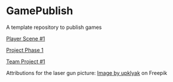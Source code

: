 # GamePublish
A template repository to publish games

[Player Scene #1](https://html-preview.github.io/?url=https://github.com/WCU-CS-CooperLab/demo-games-The-Engma/blob/main/Player%20Scene/index.html)

[Project Phase 1](https://html-preview.github.io/?url=https://github.com/WCU-CS-CooperLab/demo-games-The-Engma/blob/main/Project%20Phase%201/index.html)

[Team Project #1](https://html-preview.github.io/?url=https://github.com/WCU-CS-CooperLab/demo-games-The-Engma/blob/main/Team%20Project%20%231/Index.html)


Attributions for the laser gun picture: <a href="https://www.freepik.com/free-photos-vectors/laser-sprite">Image by upklyak</a> on Freepik 
